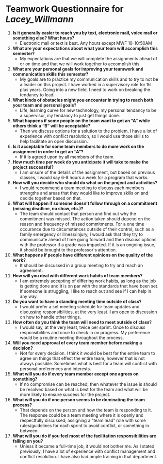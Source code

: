 # Teamwork Questionnaire for _Lacey_Willmann_

1. __Is it generally easier to reach you by text, electronic mail, voice mail or something else?  What hours?__ 
   * Electronic mail or text is best. Any hours except MWF 10-10:50AM
1. __What are your expectations about what your team will accomplish this semester?__ 
   * My expectations are that we will complete the assignments ahead of or on time and that we will work together to accomplish this.
1. __What are your personal goals for improving your teamwork and communication skills this semester?__ 
   * My goals are to practice my communication skills and to try to not be a leader on this project. I have worked in a supervisory role for 16 plus years. Going into a new field, I need to work on breaking the tendancy to lead.
1. __What kinds of obstacles might you encounter in trying to reach both your team and personal goals?__ 
   * Life, learning curve for new technology, my personal tendancy to be a supervisor, my tendancy to just get things done.
1. __What happens if some people on the team want to get an “A” while others think a “B” will be acceptable?__ 
   * Then we discuss options for a solution to the problem. I have a lot of experience with conflict resolution, so I would use those skills to help facilitate an open discussion.
1. __Is it acceptable for some team members to do more work on the assignment in order to get an “A”?__ 
   * If it is agreed upon by all members of the team. 
1. __How much time per week do you anticipate it will take to make the project successful?__ 
   * I am unsure of the details of the assignment, but based on previous classes, I would say 6-8 hours a week for a program that works.
1. __How will you decide who should do what on the project and activities?__ 
   * I would recommend a team meeting to discuss each members strengths and areas that they would like to improve skills on and decide together based on that.
1. __What will happen if someone doesn’t follow through on a commitment (missing deadline, no show, etc.)?__ 
   * The team should contact that person and find out why the commitment was missed. The action taken should depend on the reason and frequency of missed commitments. For a one time occurance due to circumstances outside of their control, such as a family emergency or illness/injury, I would ask that they try to communicate ahead of time going forward and then discuss options with the professor if a grade was impacted. If it is an ongoing issue, it should be brought to the professor's attention.  
1. __What happens if people have different opinions on the quality of the work?__ 
   * It should be discussed in a group meeting to try and reach an agreement.
1. __How will you deal with different work habits of team members?__ 
   * I am extremely accepting of differing work habits, as long as the job is getting done and it is on par with the standards that have been set. If someone is struggling, I like to reach out and see if I can help in any way. 
1. __Do you want to have a standing meeting time outside of class?__ 
   * I would prefer a set meeting schedule for team updates and discussing responsibilities, at the very least. I am open to discussion on how to handle other things.
1. __How often do you think the team will need to meet outside of class?__ 
   * I would say, at the very least, twice per sprint. Once to discuss responsibilities and once to check in on progress. My preference would be a routine meeting throughout the process. 
1. __Will you need approval of every team member before making a decision?__ 
   * Not for every decision. I think it would be best for the entire team to agree on things that effect the entire team, however that is not always possible. Sometimes what is best for a team will conflict with personal preferences and interests.
1. __What will you do if every team member except one agrees on something?__ 
   * If no compromise can be reached, then whatever the issue is should be resolved based on what is best for the team and what will be more likely to ensure success for the project.
1. __What will you do if one person seems to be dominating the team process?__ 
   * That depends on the person and how the team is responding to it. The response could be a team meeting where it is openly and respectfully discussed; assigning a "team lead" role with some rules/guidelines for each sprint to avoid conflict, or something in between. 
1. __What will you do if you feel most of the facilitation responsibilities are falling on you?__ 
   * Unless it became a full-time job, it would not bother me. As I stated previously, I have a lot of experience with conflict management and conflict resolution. I have also had ample training in that department.  

